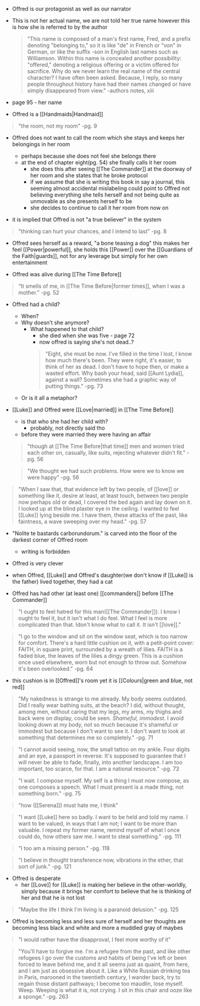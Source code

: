 - Offred is our protagonist as well as our narrator
- This is not her actual name, we are not told her true name however this is how she is referred to by the author
	>"This name is composed of a man's first name, Fred, and a prefix denoting "belonging to," so it is like "de" in French or "von" in German, or like the suffix -son in English last names such as Williamson. Within this name is concealed another possibility: "offered," denoting a religious offering or a victim offered for sacrifice.
	>Why do we never learn the real name of the central character? I have often been asked. Because, I reply, so many people throughout history have had their names changed or have simply disappeared from view." 
	>-authors notes, xiii

- page 95 - her name

- Offred is a [[Handmaids|Handmaid]]

> "the room, not my room"
> -pg. 9

- Offred does not want to call the room which she stays and keeps her belongings in her room
	- perhaps because she does not feel she belongs there
	- at the end of chapter eight(pg. 54) she finally calls it her room
		- she does this after seeing [[The Commander]] at the doorway of her room and she states that he broke protocol
		- if we assume that she is writing this book in say a journal, this seeming almost accidental mislabeling could point to Offred not believing everything she tells herself and not being quite as unmovable as she presents herself to be
		- she decides to continue to call it her room from now on

- it is implied that Offred is not "a true believer" in the system

> "thinking can hurt your chances, and I intend to last"
> -pg. 8

- Offred sees herself as a reward, "a bone teasing a dog" this makes her feel [[Power|powerful]], she holds this [[Power]] over the [[Guardians of the Faith|guards]], not for any leverage but simply for her own entertainment

- Offred was alive during [[The Time Before]]

>“It smells of me, in [[The Time Before|former times]], when I was a mother.”
> -pg. 52

- Offred had a child? 
	- When?
	- Why doesn’t she anymore? 
		- What happened to that child?
			- she died when she was five - page 72
			- now offred is saying she's not dead..?
			>"Eight, she must be now. I've filled in the time I lost, I know how much there's been. They were right, it's easier, to think of her as dead. I don't have to hope then, or make a wasted effort. Why bash your head, said [[Aunt Lydia]], against a wall? Sometimes she had a graphic way of putting things."
			> -pg. 73
	- Or is it all a metaphor?

- [[Luke]] and Offred were [[Love|married]] in [[The Time Before]]
	- is that who she had her child with?
		- probably, not directly said tho
	- before they were married they were having an affair

	>"though at [[The Time Before|that time]] men and women tried each other on, casually, like suits, rejecting whatever didn't fit."
	> -pg. 56

	>"We thought we had such problems. How were we to know we were happy"
	> -pg. 56

>"When I saw that, that evidence left by two people, of [[love]] or something like it, desire at least, at least touch, between two people now perhaps old or dead, I covered the bed again and lay down on it. I looked up at the blind plaster eye in the ceiling. I wanted to feel [[Luke]] lying beside me. I have them, these attacks of the past, like faintness, a wave sweeping over my head."
> -pg. 57

- "Nolite te bastards carborundorum." is carved into the floor of the darkest corner of Offred room
	- writing is forbidden

- Offred is very clever

- when Offred, [[Luke]] and Offred's daughter(we don't know if [[Luke]] is the father) lived together, they had a cat

- Offred has had other (at least one) [[commanders]] before [[The Commander]]

>"I ought to feel hatred for this man([[The Commander]]). I know I ought to feel it, but it isn't what I do feel. What I feel is more complicated than that. Idon't know what to call it. It isn't [[love]]."

>"I go to the window and sit on the window seat, which is too narrow for comfort. There's a hard little cushion on it, with a petit-point cover: FAITH, in square print, surrounded by a wreath of lilies. FAITH is a faded blue, the leaves of the lilies a dingy green. This is a cushion once used elsewhere, worn but not enough to throw out. Somehow it's been overlooked."
> -pg. 64

- this cushion is in [[Offred]]'s room yet it is [[Colours|green and blue, not red]]

>"My nakedness is strange to me already. My body seems outdated. Did I really wear bathing suits, at the beach? I did, without thought, among men, without caring that my legs, my arms, my thighs and back were on display, could be seen. *Shameful, immodest.* I avoid looking down at my body, not so much because it's shameful or immodest but because I don't want to see it. I don't want to look at something that determines me so completely."
> -pg. 71

>"I cannot avoid seeing, now, the small tattoo on my ankle. Four digits and an eye, a passport in reverse. It's supposed to guarantee that I will never be able to fade, finally, into another landscape. I am too important, too scarce, for that. I am a national resource."
> -pg. 73

>"I wait. I compose myself. My self is a thing I must now compose, as one composes a speech. What I must present is a made thing, not something born."
>-pg. 75

>"how ([[Serena]]) must hate me, I think"

>"I want [[Luke]] here so badly. I want to be held and told my name. I want to be valued, in ways that I am not; I want to be more than valuable. I repeat my former name, remind myself of what I once could do, how others saw me.
>I want to steal something."
> -pg. 111

>"I too am a missing person."
> -pg. 118

>"I believe in thought transference now, vibrations in the ether, that sort of junk."
> -pg. 121

- Offred is desperate
	- her [[Love]] for [[Luke]] is making her believe in the other-worldly, simply because it brings her comfort to believe that he is thinking of her and that he is not lost

>"Maybe the life I think I'm living is a paranoid delusion."
> -pg. 125

- Offred is becoming less and less sure of herself and her thoughts are becoming less black and white and more a muddled gray of maybes

>"I would rather have the disapproval, I feel more worthy of it"

>"You'll have to forgive me. I'm a refugee from the past, and like other refugees I go over the customs and habits of being I've left or been forced to leave behind me, and it all seems just as quaint, from here, and I am just as obsessive about it. Like a White Russian drinking tea in Paris, marooned in the twentieth century, I wander back, try to regain those distant pathways; I become too maudlin, lose myself. Weep. Weeping is what it is, not crying. I sit in this chair and ooze like a sponge."
> -pg. 263